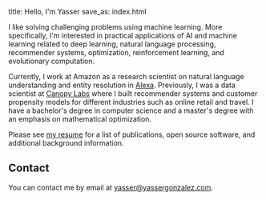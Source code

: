 title: Hello, I'm Yasser
save_as: index.html

I like solving challenging problems using machine learning. More
specifically, I'm interested in practical applications of AI and
machine learning related to deep learning, natural language
processing, recommender systems, optimization, reinforcement learning,
and evolutionary computation.

Currently, I work at Amazon as a research scientist on natural language
understanding and entity resolution in [Alexa](https://developer.amazon.com/alexa/science).
Previously, I was a data scientist at [Canopy Labs](https://canopylabs.com/)
where I built recommender systems and customer propensity models for
different industries such as online retail and travel. I have a bachelor's
degree in computer science and a master's degree with an emphasis on
mathematical optimization.

Please see [my resume](resume/) for a list of publications, open
source software, and additional background information.

## Contact

You can contact me by email at <yasser@yassergonzalez.com>.
